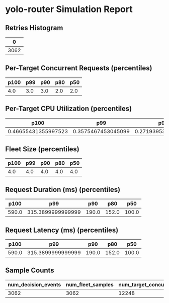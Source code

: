 # yolo-router Simulation Report
## Retries Histogram
| 0 |
| --- |
| 3062 |

## Per-Target Concurrent Requests (percentiles)
| p100 | p99 | p90 | p80 | p50 |
| --- | --- | --- | --- | --- |
| 4.0 | 3.0 | 3.0 | 2.0 | 2.0 |

## Per-Target CPU Utilization (percentiles)
| p100 | p99 | p90 | p80 | p50 |
| --- | --- | --- | --- | --- |
| 0.46655431355997523 | 0.3575467453045099 | 0.2719395348500296 | 0.22668661320554498 | 0.17364430418587812 |

## Fleet Size (percentiles)
| p100 | p99 | p90 | p80 | p50 |
| --- | --- | --- | --- | --- |
| 4.0 | 4.0 | 4.0 | 4.0 | 4.0 |

## Request Duration (ms) (percentiles)
| p100 | p99 | p90 | p80 | p50 |
| --- | --- | --- | --- | --- |
| 590.0 | 315.3899999999999 | 190.0 | 152.0 | 100.0 |

## Request Latency (ms) (percentiles)
| p100 | p99 | p90 | p80 | p50 |
| --- | --- | --- | --- | --- |
| 590.0 | 315.3899999999999 | 190.0 | 152.0 | 100.0 |

## Sample Counts
| num_decision_events | num_fleet_samples | num_target_concurrency_samples | num_target_cpu_util_samples |
| --- | --- | --- | --- |
| 3062 | 3062 | 12248 | 12248 |
